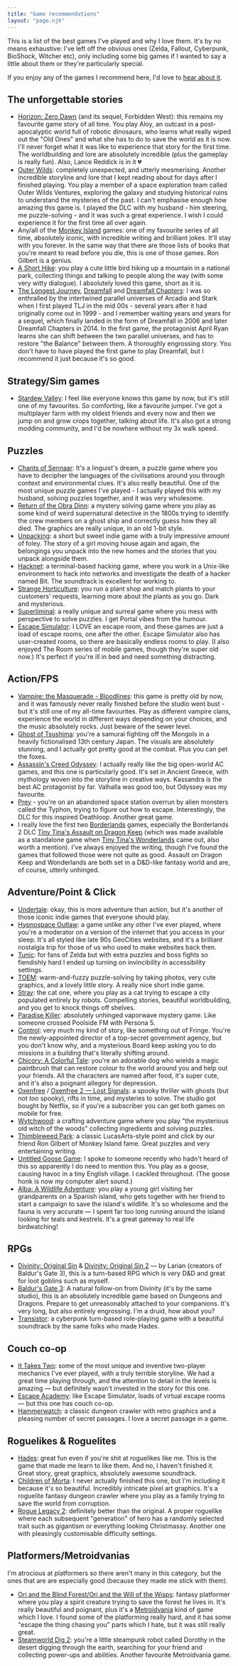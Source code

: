 ```yaml
---
title: "Game recommendations"
layout: "page.njk"
---
```


This is a list of the best games I've played and why I love them. It's by no means exhaustive: I've left off the obvious ones (Zelda, Fallout, Cyberpunk, BioShock, Witcher etc), only including some big games if I wanted to say a little about them or they're particularly special.

If you enjoy any of the games I recommend here, I'd love to [hear about it](https://sophie.omg.lol). 

## The unforgettable stories
* [Horizon: Zero Dawn](https://www.playstation.com/en-us/horizon/) (and its sequel, Forbidden West): this remains my favourite game story of all time. You play Aloy, an outcast in a post-apocalyptic world full of robotic dinosaurs, who learns what really wiped out the "Old Ones" and what she has to do to save the world as it is now. I'll never forget what it was like to experience that story for the first time. The worldbuilding and lore are absolutely incredible (plus the gameplay is really fun). Also, Lance Reddick is in it 💔
* [Outer Wilds](https://www.mobiusdigitalgames.com/outer-wilds.html): completely unexpected, and utterly mesmerising. Another incredible storyline and lore that I kept reading about for days after I finished playing. You play a member of a space exploration team called Outer Wilds Ventures, exploring the galaxy and studying historical ruins to understand the mysteries of the past. I can't emphasise enough how amazing this game is. I played the DLC with my husband - him steering, me puzzle-solving - and it was such a great experience. I wish I could experience it for the first time all over again.
* Any/all of the [Monkey Island](https://store.steampowered.com/franchise/monkeyisland/) games: one of my favourite series of all time, absolutely iconic, with incredible writing and brilliant jokes. It'll stay with you forever. In the same way that there are those lists of books that you're meant to read before you die, this is one of those games. Ron Gilbert is a genius.
* [A Short Hike](https://ashorthike.com/): you play a cute little bird hiking up a mountain in a national park, collecting things and talking to people along the way (with some very witty dialogue). I absolutely loved this game, short as it is. 
* [The Longest Journey](https://store.steampowered.com/app/6310/The_Longest_Journey/), [Dreamfall](https://store.steampowered.com/app/6300/Dreamfall_The_Longest_Journey/) and [Dreamfall Chapters](https://store.steampowered.com/app/237850/Dreamfall_Chapters/): I was so enthralled by the intertwined parallel universes of Arcadia and Stark when I first played TLJ in the mid 00s - several years after it had originally come out in 1999 - and I remember waiting years and years for a sequel, which finally landed in the form of Dreamfall in 2006 and later Dreamfall Chapters in 2014. In the first game, the protagonist April Ryan learns she can shift between the two parallel universes, and has to restore "the Balance" between them. A thoroughly engrossing story. You don't have to have played the first game to play Dreamfall, but I recommend it just because it's so good. 
 
## Strategy/Sim games
* [Stardew Valley](https://www.stardewvalley.net/): I feel like everyone knows this game by now, but it's still one of my favourites. So comforting, like a favourite jumper. I've got a multiplayer farm with my oldest friends and every now and then we jump on and grow crops together, talking about life. It's also got a strong modding community, and I'd be nowhere without my 3x walk speed.
  
## Puzzles
* [Chants of Sennaar](https://www.focus-entmt.com/en/games/chants-of-sennaar): It's a linguist's dream, a puzzle game where you have to decipher the languages of the civilisations around you through context and environmental clues. It's also really beautiful. One of the most unique puzzle games I've played - I actually played this with my husband, solving puzzles together, and it was very wholesome. 
* [Return of the Obra Dinn](https://obradinn.com/): a mystery solving game where you play as some kind of weird supernatural detective in the 1800s trying to identify the crew members on a ghost ship and correctly guess how they all died. The graphics are really unique, in an old 1-bit style. 
* [Unpacking](https://www.unpackinggame.com/): a short but sweet indie game with a truly impressive amount of foley. The story of a girl moving house again and again, the belongings you unpack into the new homes and the stories that you unpack alongside them. 
* [Hacknet](https://hacknet-os.com/): a terminal-based hacking game, where you work in a Unix-like environment to hack into networks and investigate the death of a hacker named Bit. The soundtrack is excellent for working to. 
* [Strange Horticulture](https://www.strangehorticulture.com/): you run a plant shop and match plants to your customers' requests, learning more about the plants as you go. Dark and mysterious. 
* [Superliminal](http://www.pillowcastlegames.com/): a really unique and surreal game where you mess with perspective to solve puzzles. I get Portal vibes from the humour. 
* [Escape Simulator](https://pinestudio.com/games/escape-simulator/): I LOVE an escape room, and these games are just a load of escape rooms, one after the other. Escape Simulator also has user-created rooms, so there are basically endless rooms to play. (I also enjoyed The Room series of mobile games, though they're super old now.) It's perfect if you're ill in bed and need something distracting.

## Action/FPS
* [Vampire: the Masquerade - Bloodlines](https://www.gog.com/game/vampire_the_masquerade_bloodlines): this game is pretty old by now, and it was famously never really finished before the studio went bust - but it's still one of my all-time favourites. Play as different vampire clans, experience the world in different ways depending on your choices, and the music absolutely rocks. Just beware of the sewer level.
* [Ghost of Tsushima](https://www.playstation.com/en-gb/games/ghost-of-tsushima/): you're a samurai fighting off the Mongols in a heavily fictionalised 13th century Japan. The visuals are absolutely stunning, and I actually got pretty good at the combat.  Plus you can pet the foxes.
* [Assassin's Creed Odyssey](https://www.ubisoft.com/en-gb/game/assassins-creed/odyssey): I actually really like the big open-world AC games, and this one is particularly good. It's set in Ancient Greece, with mythology woven into the storyline in creative ways. Kassandra is the best AC protagonist by far. Valhalla was good too, but Odyssey was my favourite.
* [Prey](https://bethesda.net/game/prey) - you're on an abandoned space station overrun by alien monsters called the Typhon, trying to figure out how to escape. Interestingly, the DLC for this inspired Deathloop. Another great game.
* I really love the first two [Borderlands](https://borderlands.com/en-US/) games, especially the Borderlands 2 DLC [Tiny Tina's Assault on Dragon Keep](https://playwonderlands.2k.com/tiny-tinas-assault-on-dragon-keep/) (which was made available as a standalone game when [Tiny Tina's Wonderlands](https://playwonderlands.2k.com/) came out, also worth a mention). I've always enjoyed the writing, though I've found the games that followed those were not quite as good. Assault on Dragon Keep and Wonderlands are both set in a D&D-like fantasy world and are, of course, utterly unhinged. 
  
## Adventure/Point & Click
* [Undertale](https://undertale.com/): okay, this is more adventure than action, but it's another of those iconic indie games that everyone should play. 
* [Hypnospace Outlaw](https://www.hypnospace.net/): a game unlike any other I've ever played, where you're a moderator on a version of the internet that you access in your sleep. It's all styled like late 90s GeoCities websites, and it's a brilliant nostalgia trip for those of us who used to make websites back then.
* [Tunic](https://tunicgame.com/): for fans of Zelda but with extra puzzles and boss fights so fiendishly hard I ended up turning on invincibility in accessibility settings. 
* [TOEM](https://www.somethingwemade.se/toem/): warm-and-fuzzy puzzle-solving by taking photos, very cute graphics, and a lovely little story. A really nice short indie game.
* [Stray](https://stray.game/): the cat one, where you play as a cat trying to escape a city populated entirely by robots. Compelling stories, beautiful worldbuilding, and you get to knock things off shelves. 
* [Paradise Killer](http://paradisekiller.com/): absolutely unhinged vaporwave mystery game. Like someone crossed Poolside FM with Persona 5.
* [Control](https://www.remedygames.com/games/control/): very much my kind of story, like something out of Fringe. You're the newly-appointed director of a top-secret government agency, but you don't know why, and a mysterious Board keep asking you to do missions in a building that's literally shifting around. 
* [Chicory: A Colorful Tale](https://chicorygame.com/): you're an adorable dog who wields a magic paintbrush that can restore colour to the world around you and help out your friends. All the characters are named after food, it's super cute, and it's also a poignant allegory for depression. 
* [Oxenfree](https://nightschoolstudio.com/oxenfree/) / [Oxenfree 2 &mdash; Lost Signals](https://nightschoolstudio.com/oxenfree-ii/): a spooky thriller with ghosts (but not *too* spooky), rifts in time, and mysteries to solve. The studio got bought by Netflix, so if you're a subscriber you can get both games on mobile for free. 
* [Wytchwood](https://whitethorngames.com/wytchwood): a crafting adventure game where you play "the mysterious old witch of the woods" collecting ingredients and solving puzzles.
* [Thimbleweed Park](https://thimbleweedpark.com/): a classic LucasArts-style point and click by our friend Ron Gilbert of Monkey Island fame. Great puzzles and very entertaining writing. 
* [Untitled Goose Game](https://goose.game/): I spoke to someone recently who hadn't heard of this so apparently I do need to mention this. You play as a goose, causing havoc in a tiny English village. I cackled throughout. (The goose honk is now my computer alert sound.)
* [Alba: A Wildlife Adventure](https://www.albawildlife.com/): you play a young girl visiting her grandparents on a Spanish island, who gets together with her friend to start a campaign to save the island's wildlife. It's so wholesome and the fauna is very accurate &mdash; I spent far too long running around the island looking for teals and kestrels. It's a great gateway to real life birdwatching!
  
## RPGs
* [Divinity: Original Sin](http://www.divinityoriginalsin.com/) & [Divinity: Original Sin 2](https://divinity.game/) &mdash; by Larian (creators of Baldur's Gate 3), this is a turn-based RPG which is very D&D and great for loot goblins such as myself.
* [Baldur's Gate 3](https://baldursgate3.game/): A natural follow-on from Divinity (it's by the same studio), this is an absolutely incredible game based on Dungeons and Dragons. Prepare to get unreasonably attached to your companions. It's very long, but also entirely engrossing. I'm a druid, how about you?
* [Transistor](https://www.supergiantgames.com/games/transistor/): a cyberpunk turn-based role-playing game with a beautiful soundtrack by the same folks who made Hades. 

## Couch co-op
* [It Takes Two](https://www.ea.com/en-gb/games/it-takes-two): some of the most unique and inventive two-player mechanics I've ever played, with a truly terrible storyline. We had a great time playing through, and the attention to detail in the levels is amazing &mdash; but definitely wasn't invested in the story for this one.
* [Escape Academy](https://escapeacademygame.com/en): like Escape Simulator, loads of virtual escape rooms &mdash; but this one has couch co-op. 
* [Hammerwatch](https://store.steampowered.com/app/239070/Hammerwatch/): a classic dungeon crawler with retro graphics and a pleasing number of secret passages. I love a secret passage in a game. 

## Roguelikes & Roguelites
* [Hades](https://www.supergiantgames.com/games/hades): great fun even if you're shit at roguelikes like me. This is the game that made me learn to like them. And no, I haven't finished it. Great story, great graphics, absolutely awesome soundtrack.
* [Children of Morta](https://childrenofmorta.com/): I never actually finished this one, but I'm including it because it's so beautiful. Incredibly intricate pixel art graphics. It's a roguelite fantasy dungeon crawler where you play as a family trying to save the world from corruption. 
* [Rogue Legacy 2](https://roguelegacy2.com/): definitely better than the original. A proper roguelike where each subsequent "generation" of hero has a randomly selected trait such as gigantism or everything looking Christmassy. Another one with pleasingly customisable difficulty settings. 

## Platformers/Metroidvanias
I'm atrocious at platformers so there aren't many in this category, but the ones that are are especially good (because they made me stick with them).
* [Ori and the Blind Forest/Ori and the Will of the Wisps](https://www.orithegame.com/): fantasy platformer where you play a spirit creature trying to save the forest he lives in. It's really beautiful and poignant, plus it's a [Metroidvania](https://en.wikipedia.org/wiki/Metroidvania) kind of game which I love. I found some of the platforming really hard, and it has some "escape the thing chasing you" parts which I hate, but it was still really great.
* [Steamworld Dig 2](https://thunderfulgames.com/games/steamworld-dig-2/): you're a little steampunk robot called Dorothy in the desert digging through the earth, searching for your friend and collecting power-ups and abilities. Another favourite Metroidvania game.
